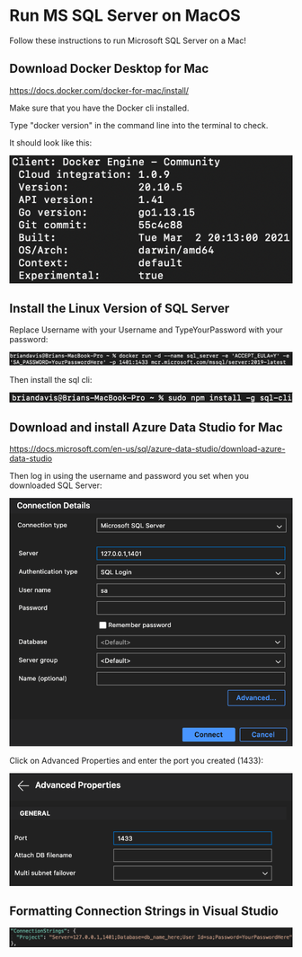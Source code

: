 # Run MS SQL Server on MacOS

Follow these instructions to run Microsoft SQL Server on a Mac!

## Download Docker Desktop for Mac

https://docs.docker.com/docker-for-mac/install/

Make sure that you have the Docker cli installed.
 
Type "docker version" in the command line into the terminal to check.
 
It should look like this:

![Docker_Version](./Assets/Docker_Version.png)
 
## Install the Linux Version of SQL Server

Replace Username with your Username and TypeYourPassword with your password:

![MSSQLLinuxInstall](./Assets/MSSQLLinuxInstall.png)

Then install the sql cli:

![SQLCLIInstall](./Assets/SQLCLIInstall.png)

## Download and install Azure Data Studio for Mac

https://docs.microsoft.com/en-us/sql/azure-data-studio/download-azure-data-studio

Then log in using the username and password you set when you downloaded SQL Server:

![AzureServerConnect](./Assets/AzureServerConnect.png)

Click on Advanced Properties and enter the port you created (1433): 

![AzureAdvancedPort](./Assets/AzureAdvancedPort.png)

## Formatting Connection Strings in Visual Studio

![ConnectionString](./Assets/ConnectionString.png)